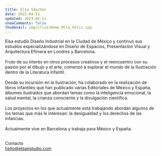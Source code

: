 ```yaml
---
title: Elsa Sánchez
date: 2022-04-11
updated: 2023-02-11
showComments: false
thumbnail: img/illus/Home_Mila_Feliz.jpg
---
```


Elsa estudió Diseño Industrial en la Ciudad de México y continuó sus estudios especializándose en Diseño de Espacios, Presentación Visual y Arquitectura Efímera en Londres y Barcelona.
<br><br>
Fruto de su interés en otros procesos creativos y el reencuentro con su pasión por el dibujo y el arte, comenzó a explorar el mundo de la Ilustración dentro de la Literatura Infantil.
<br><br>
Desde su incursión en la Ilustración, ha colaborado en la realización de libros infantiles que han publicado varias Editoriales de México y España, álbumes ilustrados que abordan temas como la inteligencia emocional, la salud mental, la crianza consciente y la divulgación científica.
<br><br>
Los proyectos en los que actualmente está trabajando abordan algunos de los temas que más le interesan: la desigualdad y los derechos de las infancias.
<br><br>
Actualmente vive en Barcelona y trabaja para México y España.
<br><br>

<div class="text-center mb-5 mt-4">
    <div class="h2 mb-3">Contacto</div>
    <div class="featured-content mb-2">
        <a href="maito:hello@elsaestudio.com">hello@elsaestudio.com</a>
    </div>
    <div>
        <a class="ms-2 ig" href="//instagram.com/elsa_estudio"><i class="fa-brands fa-instagram"></i></a>
    </div>
</div>
